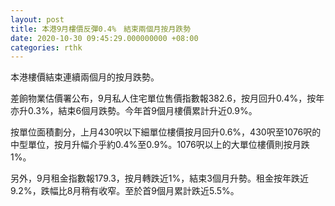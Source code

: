 ```yaml
---
layout: post
title: 本港9月樓價反彈0.4%　結束兩個月按月跌勢
date: 2020-10-30 09:45:29.000000000 +08:00
categories: rthk
---
```


本港樓價結束連續兩個月的按月跌勢。

差餉物業估價署公布，9月私人住宅單位售價指數報382.6，按月回升0.4%，按年亦升0.3%，結束6個月跌勢。今年首9個月樓價累計升近0.9%。

按單位面積劃分，上月430呎以下細單位樓價按月回升0.6%，430呎至1076呎的中型單位，按月升幅介乎約0.4%至0.9%。1076呎以上的大單位樓價則按月跌1%。

另外，9月租金指數報179.3，按月轉跌近1%，結束3個月升勢。租金按年跌近9.2%，跌幅比8月稍有收窄。至於首9個月累計跌近5.5%。

